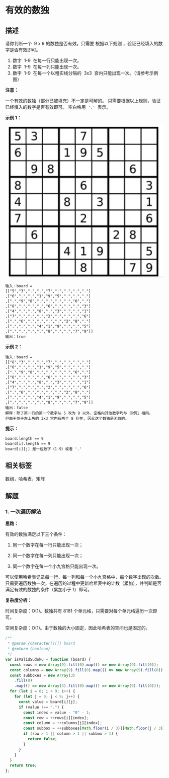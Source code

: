 # 有效的数独

## 描述

请你判断一个  9 x 9 的数独是否有效。只需要 根据以下规则 ，验证已经填入的数字是否有效即可。

1. 数字  1-9  在每一行只能出现一次。
2. 数字  1-9  在每一列只能出现一次。
3. 数字  1-9  在每一个以粗实线分隔的  3x3  宫内只能出现一次。（请参考示例图）



**注意：**

一个有效的数独（部分已被填充）不一定是可解的。
只需要根据以上规则，验证已经填入的数字是否有效即可。
空白格用  `'.'`  表示。



**示例 1：**

![img](../../assets/2.png)

```
输入：board =
[["5","3",".",".","7",".",".",".","."]
,["6",".",".","1","9","5",".",".","."]
,[".","9","8",".",".",".",".","6","."]
,["8",".",".",".","6",".",".",".","3"]
,["4",".",".","8",".","3",".",".","1"]
,["7",".",".",".","2",".",".",".","6"]
,[".","6",".",".",".",".","2","8","."]
,[".",".",".","4","1","9",".",".","5"]
,[".",".",".",".","8",".",".","7","9"]]
输出：true
```

**示例 2：**

```
输入：board =
[["8","3",".",".","7",".",".",".","."]
,["6",".",".","1","9","5",".",".","."]
,[".","9","8",".",".",".",".","6","."]
,["8",".",".",".","6",".",".",".","3"]
,["4",".",".","8",".","3",".",".","1"]
,["7",".",".",".","2",".",".",".","6"]
,[".","6",".",".",".",".","2","8","."]
,[".",".",".","4","1","9",".",".","5"]
,[".",".",".",".","8",".",".","7","9"]]
输出：false
解释：除了第一行的第一个数字从 5 改为 8 以外，空格内其他数字均与 示例1 相同。
但由于位于左上角的 3x3 宫内有两个 8 存在, 因此这个数独是无效的。
```

**提示：**

```
board.length == 9
board[i].length == 9
board[i][j] 是一位数字（1-9）或者 '.'
```

## 相关标签

数组，哈希表，矩阵

## 解题

### 1. 一次遍历解法

**思路：**

有效的数独满足以下三个条件：

1. 同一个数字在每一行只能出现一次；

2. 同一个数字在每一列只能出现一次；

3. 同一个数字在每一个小九宫格只能出现一次。

可以使用哈希表记录每一行、每一列和每一个小九宫格中，每个数字出现的次数。只需要遍历数独一次，在遍历的过程中更新哈希表中的计数（累加），并判断是否满足有效的数独的条件（累加小于 1）即可。

**复杂度分析：**

时间复杂度：O(1)。数独共有 8181 个单元格，只需要对每个单元格遍历一次即可。

空间复杂度：O(1)。由于数独的大小固定，因此哈希表的空间也是固定的。

```js
/**
 * @param {character[][]} board
 * @return {boolean}
 */
var isValidSudoku = function (board) {
  const rows = new Array(9).fill(0).map(() => new Array(9).fill(0));
  const columns = new Array(9).fill(0).map(() => new Array(9).fill(0));
  const subboxes = new Array(3)
    .fill(0)
    .map(() => new Array(3).fill(0).map(() => new Array(9).fill(0)));
  for (let i = 0; i < 9; i++) {
    for (let j = 0; j < 9; j++) {
      const value = board[i][j];
      if (value !== ".") {
        const index = value - "0" - 1;
        const row = ++rows[i][index];
        const column = ++columns[j][index];
        const subbox = ++subboxes[Math.floor(i / 3)][Math.floor(j / 3)][index];
        if (row > 1 || column > 1 || subbox > 1) {
          return false;
        }
      }
    }
  }
  return true;
};
```

